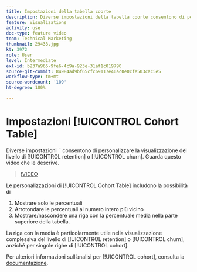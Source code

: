 ```yaml
---
title: Impostazioni della tabella coorte
description: Diverse impostazioni della tabella coorte consentono di personalizzare la visualizzazione del livello di fidelizzazione o abbandono. Guarda questo video che le descrive.
feature: Visualizations
activity: use
doc-type: feature video
team: Technical Marketing
thumbnail: 29433.jpg
kt: 3972
role: User
level: Intermediate
exl-id: b237a965-9fe6-4c9a-923e-31af1c019790
source-git-commit: 84984ad9bf65cfc69117e40ac0e0cfe503cac5e5
workflow-type: tm+mt
source-wordcount: '109'
ht-degree: 100%

---
```


# Impostazioni [!UICONTROL Cohort Table]

Diverse impostazioni ¨ consentono di personalizzare la visualizzazione del livello di [!UICONTROL retention] o [!UICONTROL churn]. Guarda questo video che le descrive.

>[!VIDEO](https://video.tv.adobe.com/v/29433/?quality=12&learn=on)

Le personalizzazioni di [!UICONTROL Cohort Table] includono la possibilità di

1. Mostrare solo le percentuali
1. Arrotondare le percentuali al numero intero più vicino
1. Mostrare/nascondere una riga con la percentuale media nella parte superiore della tabella.

La riga con la media è particolarmente utile nella visualizzazione complessiva del livello di [!UICONTROL retention] o [!UICONTROL churn], anziché per singole righe di [!UICONTROL cohort].

Per ulteriori informazioni sull’analisi per [!UICONTROL cohort], consulta la [documentazione](https://experienceleague.adobe.com/docs/analytics/analyze/analysis-workspace/visualizations/cohort-table/t-cohort.html?lang=it).
